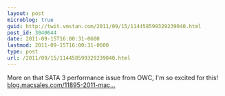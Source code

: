 ```yaml
---
layout: post
microblog: true
guid: http://twit.vmstan.com/2011/09/15/114458599329239040.html
post_id: 3040644
date: 2011-09-15T16:00:31-0600
lastmod: 2011-09-15T16:00:31-0600
type: post
url: /2011/09/15/114458599329239040.html
---
```

More on that SATA 3 performance issue from OWC, I'm so excited for this! <a href="http://blog.macsales.com/11895-2011-macbook-pro-sata-problems-resolved">blog.macsales.com/11895-2011-mac…</a>
